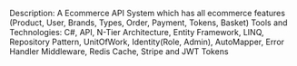 Description: A Ecommerce API System which has all ecommerce features (Product, User, Brands, Types, Order, Payment, Tokens, Basket)
Tools and Technologies: C#, API, N-Tier Architecture, Entity Framework, LINQ, Repository Pattern, UnitOfWork, Identity(Role, Admin), AutoMapper, Error Handler Middleware, Redis Cache,
Stripe and JWT Tokens
